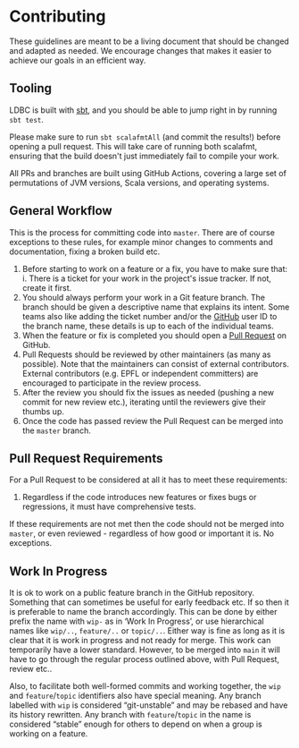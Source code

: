 # Contributing

These guidelines are meant to be a living document that should be changed and adapted as needed. We encourage changes that makes it easier to achieve our goals in an efficient way.

## Tooling

LDBC is built with [sbt](https://github.com/sbt/sbt), and you should be able to jump right in by running `sbt test`.

Please make sure to run `sbt scalafmtAll` (and commit the results!) before opening a pull request. This will take care of running both scalafmt, ensuring that the build doesn't just immediately fail to compile your work.

All PRs and branches are built using GitHub Actions, covering a large set of permutations of JVM versions, Scala versions, and operating systems.

## General Workflow

This is the process for committing code into `master`. There are of course exceptions to these rules, for example minor changes to comments and documentation, fixing a broken build etc.

1. Before starting to work on a feature or a fix, you have to make sure that:
   i. There is a ticket for your work in the project's issue tracker. If not, create it first.
2. You should always perform your work in a Git feature branch. The branch should be given a descriptive name that explains its intent. Some teams also like adding the ticket number and/or the [GitHub](http://github.com) user ID to the branch name, these details is up to each of the individual teams.
3. When the feature or fix is completed you should open a [Pull Request](https://help.github.com/articles/using-pull-requests) on GitHub.
4. Pull Requests should be reviewed by other maintainers (as many as possible). Note that the maintainers can consist of external contributors. External contributors (e.g. EPFL or independent committers) are encouraged to participate in the review process.
5. After the review you should fix the issues as needed (pushing a new commit for new review etc.), iterating until the reviewers give their thumbs up.
6. Once the code has passed review the Pull Request can be merged into the `master` branch.

## Pull Request Requirements

For a Pull Request to be considered at all it has to meet these requirements:

1. Regardless if the code introduces new features or fixes bugs or regressions, it must have comprehensive tests.

If these requirements are not met then the code should not be merged into `master`, or even reviewed - regardless of how good or important it is. No exceptions.

## Work In Progress

It is ok to work on a public feature branch in the GitHub repository. Something that can sometimes be useful for early feedback etc. If so then it is preferable to name the branch accordingly. This can be done by either prefix the name with ``wip-`` as in ‘Work In Progress’, or use hierarchical names like ``wip/..``, ``feature/..`` or ``topic/..``. Either way is fine as long as it is clear that it is work in progress and not ready for merge. This work can temporarily have a lower standard. However, to be merged into `main` it will have to go through the regular process outlined above, with Pull Request, review etc..

Also, to facilitate both well-formed commits and working together, the ``wip`` and ``feature``/``topic`` identifiers also have special meaning.   Any branch labelled with ``wip`` is considered “git-unstable” and may be rebased and have its history rewritten.   Any branch with ``feature``/``topic`` in the name is considered “stable” enough for others to depend on when a group is working on a feature.
